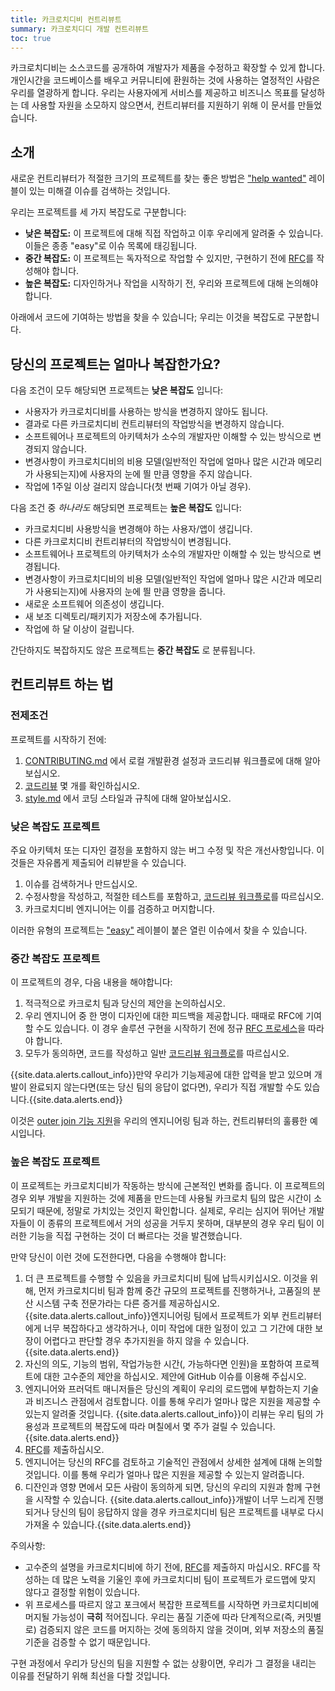 ```yaml
---
title: 카크로치디비 컨트리뷰트
summary: 카크로치디디 개발 컨트리뷰트
toc: true
---
```


카크로치디비는 소스코드를 공개하여 개발자가 제품을 수정하고 확장할 수 있게 합니다. 개인시간을 코드베이스를 배우고 커뮤니티에 환원하는 것에 사용하는 열정적인 사람은 우리를 열광하게 합니다. 우리는 사용자에게 서비스를 제공하고 비즈니스 목표를 달성하는 데 사용할 자원을 소모하지 않으면서, 컨트리뷰터를 지원하기 위해 이 문서를 만들었습니다.


## 소개

새로운 컨트리뷰터가 적절한 크기의 프로젝트를 찾는 좋은 방법은 ["help wanted"](https://github.com/cockroachdb/cockroach/labels/help%20wanted) 레이블이 있는 미해결 이슈를 검색하는 것입니다.

우리는 프로젝트를 세 가지 복잡도로 구분합니다:

- **낮은 복잡도:** 이 프로젝트에 대해 직접 작업하고 이후 우리에게 알려줄 수 있습니다. 이들은 종종 "easy"로 이슈 목록에 태깅됩니다.
- **중간 복잡도:** 이 프로젝트는 독자적으로 작업할 수 있지만, 구현하기 전에 [RFC](https://github.com/cockroachdb/cockroach/tree/master/docs/RFCS)를 작성해야 합니다.
- **높은 복잡도:** 디자인하거나 작업을 시작하기 전, 우리와 프로젝트에 대해 논의해야 합니다.

아래에서 코드에 기여하는 방법을 찾을 수 있습니다; 우리는 이것을 복잡도로 구분합니다.

## 당신의 프로젝트는 얼마나 복잡한가요?

다음 조건이 모두 해당되면 프로젝트는 **낮은 복잡도** 입니다:

- 사용자가 카크로치디비를 사용하는 방식을 변경하지 않아도 됩니다.
- 결과로 다른 카크로치디비 컨트리뷰터의 작업방식을 변경하지 않습니다.
- 소프트웨어나 프로젝트의 아키텍처가 소수의 개발자만 이해할 수 있는 방식으로 변경되지 않습니다.
- 변경사항이 카크로치디비의 비용 모델(일반적인 작업에 얼마나 많은 시간과 메모리가 사용되는지)에 사용자의 눈에 띌 만큼 영향을 주지 않습니다.
- 작업에 1주일 이상 걸리지 않습니다(첫 번째 기여가 아닐 경우).

다음 조건 중 _하나라도_ 해당되면 프로젝트는 **높은 복잡도** 입니다:

- 카크로치디비 사용방식을 변경해야 하는 사용자/앱이 생깁니다.
- 다른 카크로치디비 컨트리뷰터의 작업방식이 변경됩니다.
- 소프트웨어나 프로젝트의 아키텍처가 소수의 개발자만 이해할 수 있는 방식으로 변경됩니다.
- 변경사항이 카크로치디비의 비용 모델(일반적인 작업에 얼마나 많은 시간과 메모리가 사용되는지)에 사용자의 눈에 띌 만큼 영향을 줍니다.
- 새로운 소프트웨어 의존성이 생깁니다.
- 새 보조 디렉토리/패키지가 저장소에 추가됩니다.
- 작업에 하 달 이상이 걸립니다.

간단하지도 복잡하지도 않은 프로젝트는 **중간 복잡도** 로 분류됩니다.

## 컨트리뷰트 하는 법

### 전제조건

프로젝트를 시작하기 전에:

1. [CONTRIBUTING.md](https://github.com/cockroachdb/cockroach/blob/master/CONTRIBUTING.md) 에서 로컬 개발환경 설정과 코드리뷰 워크플로에 대해 알아보십시오.
2. [코드리뷰](https://github.com/cockroachdb/cockroach/pulls) 몇 개를 확인하십시오.
3. [style.md](https://github.com/cockroachdb/cockroach/blob/master/docs/style.md) 에서 코딩 스타일과 규칙에 대해 알아보십시오.

### 낮은 복잡도 프로젝트

주요 아키텍처 또는 디자인 결정을 포함하지 않는 버그 수정 및 작은 개선사항입니다. 이것들은 자유롭게 제출되어 리뷰받을 수 있습니다.

1. 이슈를 검색하거나 만드십시오.
2. 수정사항을 작성하고, 적절한 테스트를 포함하고, [코드리뷰 워크플로](https://github.com/cockroachdb/cockroach/blob/master/CONTRIBUTING.md#code-review-workflow)를 따르십시오.
3. 카크로치디비 엔지니어는 이를 검증하고 머지합니다.

이러한 유형의 프로젝트는 ["easy"](https://github.com/cockroachdb/cockroach/issues?q=is%3Aopen+is%3Aissue+label%3Aeasy+label%3Ahelpwanted) 레이블이 붙은 열린 이슈에서 찾을 수 있습니다.

### 중간 복잡도 프로젝트

이 프로젝트의 경우, 다음 내용을 해야합니다:

1. 적극적으로 카크로치 팀과 당신의 제안을 논의하십시오.
2. 우리 엔지니어 중 한 명이 디자인에 대한 피드백을 제공합니다. 때때로 RFC에 기여할 수도 있습니다. 이 경우 솔루션 구현을 시작하기 전에 정규 [RFC 프로세스](https://github.com/cockroachdb/cockroach/tree/master/docs/RFCS)을 따라야 합니다.
3. 모두가 동의하면, 코드를 작성하고 일반 [코드리뷰 워크플로](https://github.com/cockroachdb/cockroach/blob/master/CONTRIBUTING.md#code-review-workflow)를 따르십시오.

{{site.data.alerts.callout_info}}만약 우리가 기능제공에 대한 압력을 받고 있으며 개발이 완료되지 않는다면(또는 당신 팀의 응답이 없다면), 우리가 직접 개발할 수도 있습니다.{{site.data.alerts.end}}

이것은 [outer join 기능 지원](https://github.com/cockroachdb/cockroach/issues/13342)을 우리의 엔지니어링 팀과 하는, 컨트리뷰터의 훌륭한 예시입니다.

### 높은 복잡도 프로젝트

이 프로젝트는 카크로치디비가 작동하는 방식에 근본적인 변화를 줍니다. 이 프로젝트의 경우 외부 개발을 지원하는 것에 제품을 만드는데 사용될 카크로치 팀의 많은 시간이 소모되기 때문에, 정말로 가치있는 것인지 확인합니다. 실제로, 우리는 심지어 뛰어난 개발자들이 이 종류의 프로젝트에서 거의 성공을 거두지 못하며, 대부분의 경우 우리 팀이 이러한 기능을 직접 구현하는 것이 더 빠르다는 것을 발견했습니다.

만약 당신이 이런 것에 도전한다면, 다음을 수행해야 합니다:

1. 더 큰 프로젝트를 수행할 수 있음을 카크로치디비 팀에 납득시키십시오. 이것을 위해, 먼저 카크로치디비 팀과 함께 중간 규모의 프로젝트를 진행하거나, 고품질의 분산 시스템 구축 전문가라는 다른 증거를 제공하십시오.
    {{site.data.alerts.callout_info}}엔지니어링 팀에서 프로젝트가 외부 컨트리뷰터에게 너무 복잡하다고 생각하거나, 이미 작업에 대한 일정이 있고 그 기간에 대한 보장이 어렵다고 판단할 경우 추가지원을 하지 않을 수 있습니다.{{site.data.alerts.end}}
2. 자신의 의도, 기능의 범위, 작업가능한 시간(, 가능하다면 인원)을 포함하여 프로젝트에 대한 고수준의 제안을 하십시오. 제안에 GitHub 이슈를 이용해 주십시오.
3. 엔지니어와 프러덕트 매니저들은 당신의 계획이 우리의 로드맵에 부합하는지 기술과 비즈니스 관점에서 검토합니다. 이를 통해 우리가 얼마나 많은 지원을 제공할 수 있는지 알려줄 것입니다.
    {{site.data.alerts.callout_info}}이 리뷰는 우리 팀의 가용성과 프로젝트의 복잡도에 따라 며칠에서 몇 주가 걸릴 수 있습니다.{{site.data.alerts.end}}
4. [RFC](https://github.com/cockroachdb/cockroach/tree/master/docs/RFCS)를 제출하십시오.
5. 엔지니어는 당신의 RFC를 검토하고 기술적인 관점에서 상세한 설계에 대해 논의할 것입니다. 이를 통해 우리가 얼마나 많은 지원을 제공할 수 있는지 알려줍니다.
6. 디잔인과 영향 면에서 모든 사람이 동의하게 되면, 당신의 우리의 지원과 함께 구현을 시작할 수 있습니다.
    {{site.data.alerts.callout_info}}개발이 너무 느리게 진행되거나 당신의 팀이 응답하지 않을 경우 카크로치디비 팀은 프로젝트를 내부로 다시 가져올 수 있습니다.{{site.data.alerts.end}}

주의사항:

- 고수준의 설명을 카크로치디비에 하기 전에, [RFC](https://github.com/cockroachdb/cockroach/tree/master/docs/RFCS)를 제출하지 마십시오. RFC를 작성하는 데 많은 노력을 기울인 후에 카크로치디비 팀이 프로젝트가 로드맵에 맞지 않다고 결정할 위험이 있습니다.
- 위 프로세스를 따르지 않고 포크에서 복잡한 프로젝트를 시작하면 카크로치디비에 머지될 가능성이 **극히** 적어집니다. 우리는 품질 기준에 따라 단계적으로(즉, 커밋별로) 검증되지 않은 코드를 머지하는 것에 동의하지 않을 것이며, 외부 저장소의 품질 기준을 검증할 수 없기 때문입니다.

구현 과정에서 우리가 당신의 팀을 지원할 수 없는 상황이면, 우리가 그 결정을 내리는 이유를 전달하기 위해 최선을 다할 것입니다.
